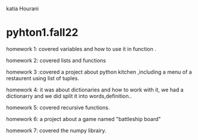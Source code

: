 katia Hourani

# pyhton1.fall22
homework 1: covered variables and how to use it in function .

homework 2: covered lists and functions

homework 3 :covered a project about python kitchen ,including a menu of a restaurent using list of tuples.

homework 4: it was about dictionaries and how to work with it, we had a dictionarry and we did split it into words,definition..

homework 5: covered recursive functions.

homework 6: a project about a game named "battleship board"

homework 7: covered the numpy librairy.

